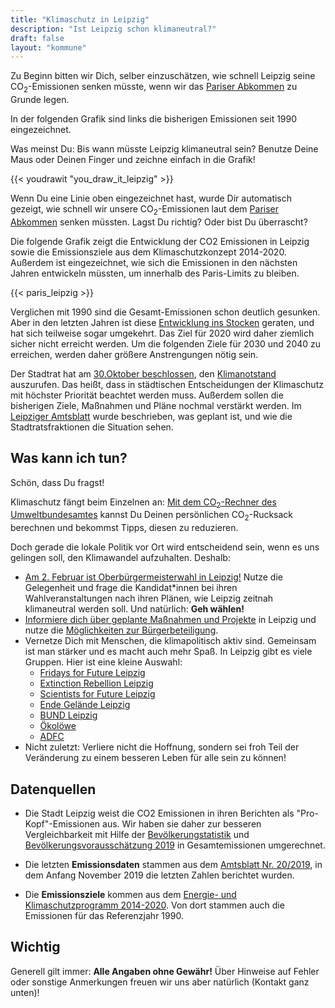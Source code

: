 ```yaml
---
title: "Klimaschutz in Leipzig"
description: "Ist Leipzig schon klimaneutral?"
draft: false
layout: "kommune"
---
```


Zu Beginn bitten wir Dich, selber einzuschätzen, wie schnell Leipzig seine
CO<sub>2</sub>-Emissionen senken müsste, wenn wir das [Pariser Abkommen](../../paris-limits) zu Grunde legen.

In der folgenden Grafik sind links die bisherigen Emissionen seit 1990 eingezeichnet.

Was meinst Du: Bis wann müsste Leipzig klimaneutral sein? Benutze Deine Maus oder Deinen Finger und zeichne einfach in die Grafik!

{{< youdrawit "you_draw_it_leipzig" >}}

Wenn Du eine Linie oben eingezeichnet hast, wurde Dir automatisch gezeigt, wie schnell wir unsere CO<sub>2</sub>-Emissionen laut dem [Pariser Abkommen](../../paris-limits) senken müssten. Lagst Du richtig? Oder bist Du überrascht?

Die folgende Grafik zeigt die Entwicklung der CO2 Emissionen in Leipzig sowie die Emissionsziele aus dem Klimaschutzkonzept 2014-2020. Außerdem ist eingezeichnet, wie sich die Emissionen in den nächsten Jahren entwickeln müssten, um innerhalb des Paris-Limits zu bleiben.

{{< paris_leipzig >}}

Verglichen mit 1990 sind die Gesamt-Emissionen schon deutlich gesunken. Aber in den letzten Jahren
ist diese [Entwicklung ins Stocken](https://www.lvz.de/Leipzig/Lokales/Was-Leipzig-fuer-den-Klimaschutz-tut) geraten, und hat sich teilweise sogar umgekehrt. Das Ziel für 2020 wird daher ziemlich sicher nicht erreicht werden. Um die folgenden Ziele für 2030 und 2040 zu erreichen, werden daher größere Anstrengungen nötig sein.

Der Stadtrat hat am [30.Oktober beschlossen](https://ratsinfo.leipzig.de/bi/vo020.asp?VOLFDNR=1014497), den [Klimanotstand](https://de.wikipedia.org/wiki/Klimanotstand) auszurufen. Das heißt, dass in städtischen Entscheidungen der Klimaschutz mit höchster Priorität beachtet werden muss. Außerdem sollen die bisherigen Ziele, Maßnahmen und Pläne nochmal verstärkt werden. Im [Leipziger Amtsblatt](https://static.leipzig.de/fileadmin/mediendatenbank/leipzig-de/Stadt/01.1_Geschaeftsbereich_OBM/12_Ref_Kommunikation/Amtsblatt/2019/Amtsblatt_2019-20.pdf) wurde beschrieben, was geplant ist, und wie die Stadtratsfraktionen die Situation sehen. 

## Was kann ich tun?

Schön, dass Du fragst!

Klimaschutz fängt beim Einzelnen an: [Mit dem CO<sub>2</sub>-Rechner des Umweltbundesamtes](https://uba.co2-rechner.de/de_DE/) kannst Du Deinen persönlichen CO<sub>2</sub>-Rucksack berechnen und bekommst Tipps, diesen zu reduzieren.

Doch gerade die lokale Politik vor Ort wird entscheidend sein, wenn es uns gelingen soll, den Klimawandel aufzuhalten. Deshalb:

- [Am 2. Februar ist Oberbürgermeisterwahl in Leipzig!](https://www.mdr.de/sachsen/leipzig/leipzig-leipzig-land/oberbuergermeister-wahl-leipzig-100.html) Nutze die Gelegenheit und frage die Kandidat*innen bei ihren Wahlveranstaltungen nach ihren Plänen, wie Leipzig zeitnah klimaneutral werden soll. Und natürlich: **Geh wählen!**
- [Informiere dich über geplante Maßnahmen und Projekte](https://www.leipzig.de/umwelt-und-verkehr/energie-und-klima/) in Leipzig und nutze die [Möglichkeiten zur Bürgerbeteiligung](https://www.leipzig.de/buergerservice-und-verwaltung/buergerbeteiligung-und-einflussnahme/).
- Vernetze Dich mit Menschen, die klimapolitisch aktiv sind. Gemeinsam ist man stärker und es macht auch mehr Spaß. In Leipzig gibt es viele Gruppen. Hier ist eine kleine Auswahl:
  - [Fridays for Future Leipzig](https://www.facebook.com/FridaysForFuture.Leipzig/)
  - [Extinction Rebellion Leipzig](https://extinctionrebellion.de/og/leipzig/)
  - [Scientists for Future Leipzig](https://www.facebook.com/scientists4futureLeipzig/)
  - [Ende Gelände Leipzig](https://twitter.com/endegelaendele)
  - [BUND Leipzig](https://www.bund-leipzig.de/themen-und-projekte/klima-und-energie/)
  - [Ökolöwe](https://www.oekoloewe.de/)
  - [ADFC](https://www.adfc-leipzig.de/)
- Nicht zuletzt: Verliere nicht die Hoffnung, sondern sei froh Teil der Veränderung zu einem besseren Leben für alle sein zu können!

## Datenquellen

* Die Stadt Leipzig weist die CO2 Emissionen in ihren Berichten als "Pro-Kopf"-Emissionen aus. Wir haben 
sie daher zur besseren Vergleichbarkeit mit Hilfe der [Bevölkerungstatistik](https://statistik.leipzig.de/statcity/table.aspx?cat=2&rub=4&per=q) und [Bevölkerungsvorausschätzung 2019](https://www.leipzig.de/fileadmin/mediendatenbank/leipzig-de/Stadt/02.1_Dez1_Allgemeine_Verwaltung/12_Statistik_und_Wahlen/Stadtforschung/Bevolkerungsvorausschatzung_2019.pdf) in Gesamtemissionen umgerechnet. 

* Die letzten **Emissionsdaten** stammen aus dem [Amtsblatt Nr. 20/2019](https://static.leipzig.de/fileadmin/mediendatenbank/leipzig-de/Stadt/01.1_Geschaeftsbereich_OBM/12_Ref_Kommunikation/Amtsblatt/2019/Amtsblatt_2019-20.pdf), in dem
Anfang November 2019 die letzten Zahlen berichtet wurden.

* Die **Emissionsziele** kommen aus dem [Energie- und Klimaschutzprogramm 2014-2020](https://static.leipzig.de/fileadmin/mediendatenbank/leipzig-de/Stadt/02.3_Dez3_Umwelt_Ordnung_Sport/36_Amt_fuer_Umweltschutz/Energie_und_Klima/Klimaschutz/Energie-und_Klimaschutzprogramm_2014-2020.pdf). Von dort stammen auch die Emissionen für das Referenzjahr 1990. 

## Wichtig

Generell gilt immer: **Alle Angaben ohne Gewähr!** Über Hinweise auf
Fehler oder sonstige Anmerkungen freuen wir uns aber natürlich (Kontakt ganz unten)!
